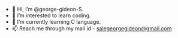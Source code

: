 - 👋 Hi, I’m @george-gideon-S.
- 👀 I’m interested to learn coding.
- 🌱 I’m currently learning C language.
- 📫 Reach me through my mail id - salegeorgegideon@gmail.com

<!---
george-gideon-S/george-gideon-S is a ✨ special ✨ repository because its `README.md` (this file) appears on your GitHub profile.
You can click the Preview link to take a look at your changes.
--->
